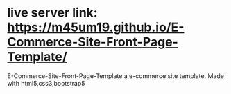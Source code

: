 # live server link: https://m45um19.github.io/E-Commerce-Site-Front-Page-Template/ 
E-Commerce-Site-Front-Page-Template
a e-commerce site template. Made with html5,css3,bootstrap5
